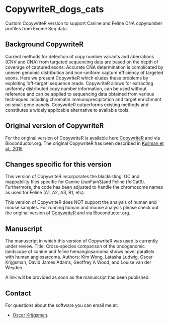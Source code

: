 # CopywriteR_dogs_cats
Custom CopywriteR version to support Canine and Feline DNA copynumber profiles from Exome Seq data

## Background CopywriteR
Current methods for detection of copy number variants and aberrations (CNV and
CNA) from targeted sequencing data are based on the depth of coverage of
captured exons. Accurate CNA determination is complicated by uneven genomic
distribution and non-uniform capture efficiency of targeted exons. Here we
present CopywriteR which eludes these problems by exploiting ‘off-target’
sequence reads. CopywriteR allows for extracting uniformly distributed copy
number information, can be used without reference and can be applied to
sequencing data obtained from various techniques including chromatin
immunoprecipitation and target enrichment on small gene panels. CopywriteR
outperforms existing methods and constitutes a widely applicable alternative to
available tools.

## Original version of CopywriteR
For the original version of CopywriteR is available here 
[CopywriteR](https://github.com/PeeperLab/CopywriteR) and via Bioconductor.org. 
The original CopywriteR has been described in
[Kuilman et al., 2015](http://genomebiology.com/2015/16/1/49/abstract).


## Changes specific for this version
This version of CopywriteR incorporates the blacklisting, GC and mappability files
 specific for Canine (canFam3)and Feline (felCat9). Furthermore, the code has been
 adjusted to handle the chromosome names as used for Feline (A1, A2, A3, B1, etc). 
 
 This version of CopywriteR does NOT support the analysis of human and mouse samples. 
 For running human and mouse analysis please check out the original version of [CopywriteR](https://github.com/PeeperLab/CopywriteR) and via Bioconductor.org. 

## Manuscript
The manuscript in which this version of CopywriteR was used is currently under review.
Title: Cross-species comparison of the oncogenomic landscape of canine and feline hemangiosarcoma shows novel parallels with human angiosarcoma.
Authors: Kim Wong, Latasha Ludwig, Oscar Krijgsman, David James Adams, Geoffrey A Wood, and Louise van der Weyden

A link will be provided as soon as the manuscript has been published. 

## Contact

For questions about the software you can email me at: 
- [Oscar Krijgsman](mailto:oscarkrijgsman@gmail.com).










